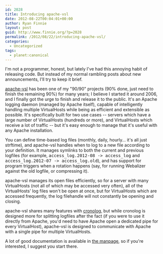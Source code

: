 ```yaml
---
id: 2028
title: Introducing apache-vsl
date: 2012-08-22T00:04:01+00:00
author: Ryan Finnie
layout: post
guid: http://www.finnie.org/?p=2028
permalink: /2012/08/22/introducing-apache-vsl/
categories:
  - Uncategorized
tags:
  - planet:canonical
---
```

I'm not a programmer, honest, but lately I've had this annoying habit of releasing code. But instead of my normal rambling posts about new announcements, I'll try to keep it brief.

[apache-vsl](http://www.finnie.org/software/apache-vsl/) has been one of my "90/90" projects (90% done, just need to finish the remaining 90%) for many years; I believe I started it around 2006, and I finally got the urge to finish and release it to the public. It's an Apache logging daemon (managed by Apache itself), capable of intelligently handling multiple VirtualHosts while being as efficient and extensible as possible. It's specifically built for two use cases -- servers which have a large number of VirtualHosts (hundreds or more), and VirtualHosts which receive a lot of traffic -- but it's easy enough to manage that it's useful with any Apache installation.

You can define time-based log files (monthly, daily, hourly... it's all just strftime), and apache-vsl handles when to log to a new file according to your definition. It manages symlinks to both the current and previous logfiles (for example, <tt>access_log.2012-08 -> access_log</tt> and <tt>access_log.2012-07 -> access_log.old</tt>), and has support for program triggers when a rotation happens (say, for running Webalizer against the old logfile, or compressing it).

apache-vsl manages its open files efficiently, so for a server with many VirtualHosts (not all of which may be accessed very often), all of the VirtualHosts' log files won't be open at once, but for VirtualHosts which are accessed frequently, the log filehandle will not constantly be opening and closing.

apache-vsl shares many features with [cronolog](http://cronolog.org/), but while cronolog is designed more for splitting logfiles after the fact (if you were to use it directly from Apache, you'd need to have Apache open a dedicated pipe for every VirtualHost), apache-vsl is designed to communicate with Apache with a single pipe for multiple VirtualHosts.

A lot of good documentation is available in [the manpage](http://www.finnie.org/software/apache-vsl/apache-vsl.8.html), so if you're interested, I suggest you start there.
